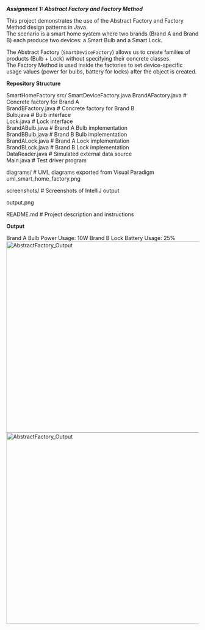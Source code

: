 ***Assignment 1: Abstract Factory and Factory Method***

This project demonstrates the use of the Abstract Factory and Factory Method design patterns in Java.  
The scenario is a smart home system where two brands (Brand A and Brand B) each produce two devices: a Smart Bulb and a Smart Lock.  

The Abstract Factory (`SmartDeviceFactory`) allows us to create families of products (Bulb + Lock) without specifying their concrete classes.  
The Factory Method is used inside the factories to set device-specific usage values (power for bulbs, battery for locks) after the object is created.  

**Repository Structure**

SmartHomeFactory
  src/ 
      SmartDeviceFactory.java 
      BrandAFactory.java # Concrete factory for Brand A  
      BrandBFactory.java # Concrete factory for Brand B  
      Bulb.java # Bulb interface  
      Lock.java # Lock interface  
      BrandABulb.java # Brand A Bulb implementation  
      BrandBBulb.java # Brand B Bulb implementation  
      BrandALock.java # Brand A Lock implementation  
      BrandBLock.java # Brand B Lock implementation  
      DataReader.java # Simulated external data source  
      Main.java # Test driver program  
  
 diagrams/ # UML diagrams exported from Visual Paradigm  
 uml_smart_home_factory.png  

screenshots/ # Screenshots of IntelliJ output  
  
output.png  
   
README.md # Project description and instructions  

**Output**

Brand A Bulb Power Usage: 10W
Brand B Lock Battery Usage: 25%
<img width="936" height="500" alt="AbstractFactory_Output" src="https://github.com/user-attachments/assets/0f2d03bc-d922-47b4-8a5f-e1b3bf0d3316" />
<img width="936" height="500" alt="AbstractFactory_Output" src="https://github.com/user-attachments/assets/8194adbc-488e-413b-aa48-a0092ed1f8a9" />




